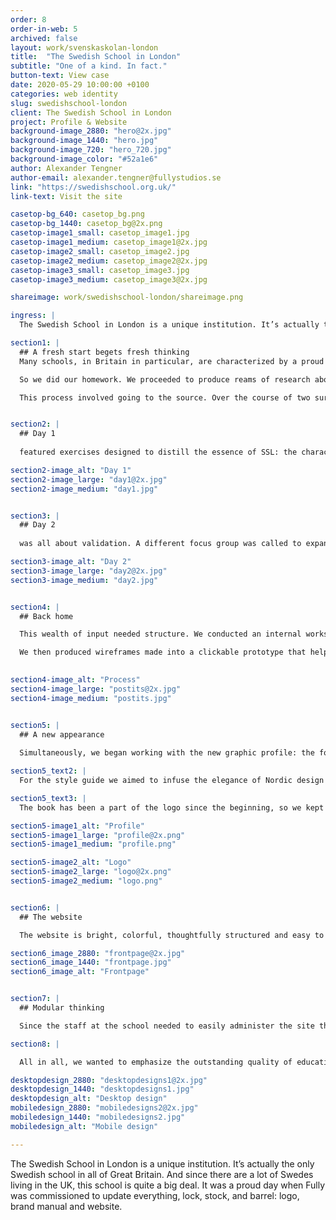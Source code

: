 ```yaml
---
order: 8
order-in-web: 5
archived: false
layout: work/svenskaskolan-london
title:  "The Swedish School in London"
subtitle: "One of a kind. In fact."
button-text: View case
date: 2020-05-29 10:00:00 +0100
categories: web identity
slug: swedishschool-london
client: The Swedish School in London
project: Profile & Website
background-image_2880: "hero@2x.jpg"
background-image_1440: "hero.jpg"
background-image_720: "hero_720.jpg"
background-image_color: "#52a1e6"
author: Alexander Tengner
author-email: alexander.tengner@fullystudios.se
link: "https://swedishschool.org.uk/"
link-text: Visit the site

casetop-bg_640: casetop_bg.png
casetop-bg_1440: casetop_bg@2x.png
casetop-image1_small: casetop_image1.jpg
casetop-image1_medium: casetop_image1@2x.jpg
casetop-image2_small: casetop_image2.jpg
casetop-image2_medium: casetop_image2@2x.jpg
casetop-image3_small: casetop_image3.jpg
casetop-image3_medium: casetop_image3@2x.jpg

shareimage: work/swedishschool-london/shareimage.png

ingress: |
  The Swedish School in London is a unique institution. It’s actually the only Swedish school in all of Great Britain. And since there are a lot of Swedes living in the UK, this school is quite a big deal. It was a proud day when Fully was commissioned to update everything, lock, stock, and barrel: logo, brand manual and website.

section1: |
  ## A fresh start begets fresh thinking
  Many schools, in Britain in particular, are characterized by a proud and cherished heritage. The Swedish School is no exception; it has a gravitas, atmosphere and attitude all its own. In this digital overhaul, our challenge would be to evoke the school’s timeless characteristics, while also looking towards a distinguished future. Our design choices would need to withstand the test of time. 

  So we did our homework. We proceeded to produce reams of research about what the school means to a wide cross-section of students, parents, and administrators, with an eye for their hopes and expectations of their new website. 

  This process involved going to the source. Over the course of two surprisingly sunny days at SSL’s Barnes location, we conducted workshops with the various stakeholders, ranging from 6th form students to the Headmistress. 


section2: |
  ## Day 1
  
  featured exercises designed to distill the essence of SSL: the characteristics, both subtle and obvious, that make it the unique institution it is. Throughout the day we also explored the kind of users that would be visiting the site, what information they would be seeking, and how they should feel when navigating. At the end of the day we pieced together all the insights that had surfaced.

section2-image_alt: "Day 1"
section2-image_large: "day1@2x.jpg"
section2-image_medium: "day1.jpg"


section3: |
  ## Day 2
  
  was all about validation. A different focus group was called to expand on the insights collected the day before, and provide their own perspectives on the user journey. A survey sent out to a broader audience painted an even more detailed picture for us.

section3-image_alt: "Day 2"
section3-image_large: "day2@2x.jpg"
section3-image_medium: "day2.jpg"


section4: |
  ## Back home

  This wealth of input needed structure. We conducted an internal workshop with the three who had been in London, along with our developer and copywriter, to see what kind of content we had and how it should be organized. With the help of heaps of post-its, we worked towards a hierarchy of information that would give each of the website’s target audiences what they needed. 

  We then produced wireframes made into a clickable prototype that helped us share our vision with the client.
 

section4-image_alt: "Process"
section4-image_large: "postits@2x.jpg"
section4-image_medium: "postits.jpg"


section5: |
  ## A new appearance
  
  Simultaneously, we began working with the new graphic profile: the fonts, colors and imagery that would be associated with the school going forward. 

section5_text2: |
  For the style guide we aimed to infuse the elegance of Nordic design and add a playfulness that would make it appealing to young visitors, without losing the authority that naturally accompanies British academia. We wanted the school to be perceived as confident and proud, but also warm and welcoming.

section5_text3: |
  The book has been a part of the logo since the beginning, so we kept it for recognition, while giving it a more minimalistic and sophisticated look. The colors hail from the flags of the two nations but we made them brighter for a more modern, joyful impression. We spangled it with the three crowns of Sweden more visibly pronounce the school’s Swedish profile.

section5-image1_alt: "Profile"
section5-image1_large: "profile@2x.png"
section5-image1_medium: "profile.png"

section5-image2_alt: "Logo"
section5-image2_large: "logo@2x.png"
section5-image2_medium: "logo.png"


section6: |
  ## The website

  The website is bright, colorful, thoughtfully structured and easy to navigate. Big images present the school and its students, with a pronounced focus on the surroundings. The neighborhoods of Barnes and Richmond are truly stunning, in that stately West London way, and we wanted that be apparent from a quick scroll.

section6_image_2880: "frontpage@2x.jpg"
section6_image_1440: "frontpage.jpg"
section6_image_alt: "Frontpage"


section7: |
  ## Modular thinking

  Since the staff at the school needed to easily administer the site themselves, we pursued a modular approach when building each feature. This resulted in dynamic, easy-to-use components that can be updated in an instant. 

section8: |

  All in all, we wanted to emphasize the outstanding quality of education and the caring environment that were so apparent when we visited the school. Balancing the playful and informative, the fun and ambitious, we created a site that communicates the spirit of SSL and establishes a vibrant future for its brand.

desktopdesign_2880: "desktopdesigns1@2x.jpg"
desktopdesign_1440: "desktopdesigns1.jpg"
desktopdesign_alt: "Desktop design"
mobiledesign_2880: "mobiledesigns2@2x.jpg"
mobiledesign_1440: "mobiledesigns2.jpg"
mobiledesign_alt: "Mobile design"

---
```

The Swedish School in London is a unique institution. It’s actually the only Swedish school in all of Great Britain. And since there are a lot of Swedes living in the UK, this school is quite a big deal. It was a proud day when Fully was commissioned to update everything, lock, stock, and barrel: logo, brand manual and website. 
